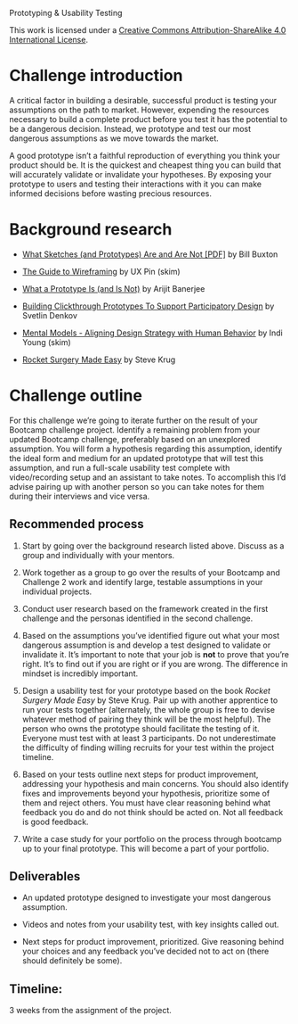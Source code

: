Prototyping & Usability Testing

This work is licensed under a [Creative Commons Attribution-ShareAlike 4.0 International License](http://creativecommons.org/licenses/by-sa/4.0/).

# Challenge introduction

A critical factor in building a desirable, successful product is testing your assumptions on the path to market. However, expending the resources necessary to build a complete product before you test it has the potential to be a dangerous decision. Instead, we prototype and test our most dangerous assumptions as we move towards the market. 

A good prototype isn’t a faithful reproduction of everything you think your product should be. It is the quickest and cheapest thing you can build that will accurately validate or invalidate your hypotheses. By exposing your prototype to users and testing their interactions with it you can make informed decisions before wasting precious resources. 

# Background research

* [What Sketches (and Prototypes) Are and Are Not [PDF]](http://goo.gl/m88fP) by Bill Buxton

* [The Guide to Wireframing](https://www.dropbox.com/s/sypvk4cp76fo8j2/uxpin_the_guide_to_wireframing.pdf?dl=0) by UX Pin (skim)

* [What a Prototype Is (and Is Not)](https://uxmag.com/articles/what-a-prototype-is-and-is-not) by Arijit Banerjee

* [Building Clickthrough Prototypes To Support Participatory Design](http://www.smashingmagazine.com/2014/03/building-clickthrough-prototypes-to-support-participatory-design/) by Svetlin Denkov

* [Mental Models - Aligning Design Strategy with Human Behavior](https://www.dropbox.com/s/qcjuc03dksx5k86/Mental%20Models%20-%20Aligning%20Design%20Strategy%20with%20Human%20Behavior.pdf?dl=0) by Indi Young (skim)

* [Rocket Surgery Made Easy](http://www.amazon.com/Rocket-Surgery-Made-Easy--Yourself/dp/0321657292/) by Steve Krug

# Challenge outline

For this challenge we’re going to iterate further on the result of your Bootcamp challenge project. Identify a remaining problem from your updated Bootcamp challenge, preferably based on an unexplored assumption. You will form a hypothesis regarding this assumption, identify the ideal form and medium for an updated prototype that will test this assumption, and run a full-scale usability test complete with video/recording setup and an assistant to take notes. To accomplish this I’d advise pairing up with another person so you can take notes for them during their interviews and vice versa.

## Recommended process

1. Start by going over the background research listed above. Discuss as a group and individually with your mentors.

2. Work together as a group to go over the results of your Bootcamp and Challenge 2 work and identify large, testable assumptions in your individual projects.

3. Conduct user research based on the framework created in the first challenge and the personas identified in the second challenge.

4. Based on the assumptions you’ve identified figure out what your most dangerous assumption is and develop a test designed to validate or invalidate it. It’s important to note that your job is **not** to prove that you’re right. It’s to find out if you are right or if you are wrong. The difference in mindset is incredibly important.

5. Design a usability test for your prototype based on the book *Rocket Surgery Made Easy* by Steve Krug. Pair up with another apprentice to run your tests together (alternately, the whole group is free to devise whatever method of pairing they think will be the most helpful). The person who owns the prototype should facilitate the testing of it. Everyone must test with at least 3 participants. Do not underestimate the difficulty of finding willing recruits for your test within the project timeline.

6. Based on your tests outline next steps for product improvement, addressing your hypothesis and main concerns. You should also identify fixes and improvements beyond your hypothesis, prioritize some of them and reject others. You must have clear reasoning behind what feedback you do and do not think should be acted on. Not all feedback is good feedback.

7. Write a case study for your portfolio on the process through bootcamp up to your final prototype. This will become a part of your portfolio.

## Deliverables

* An updated prototype designed to investigate your most dangerous assumption.

* Videos and notes from your usability test, with key insights called out.

* Next steps for product improvement, prioritized. Give reasoning behind your choices and any feedback you’ve decided not to act on (there should definitely be some).

## Timeline:

3 weeks from the assignment of the project.

